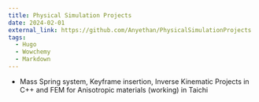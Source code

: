 ```yaml
---
title: Physical Simulation Projects
date: 2024-02-01
external_link: https://github.com/Anyethan/PhysicalSimulationProjects
tags:
  - Hugo
  - Wowchemy
  - Markdown
---
```

- Mass Spring system, Keyframe insertion, Inverse Kinematic Projects in C++ and FEM for Anisotropic materials (working) in Taichi
<!--more-->
